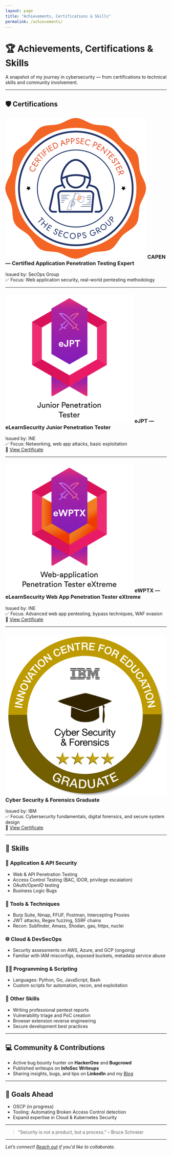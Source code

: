 ```yaml
---
layout: page
title: "Achievements, Certifications & Skills"
permalink: /achievements/
---
```


# 🏆 Achievements, Certifications & Skills

A snapshot of my journey in cybersecurity — from certifications to technical skills and community involvement.

---

## 🛡️ Certifications

### ![CAPEN](assets/capen-logo.png) CAPEN — Certified Application Penetration Testing Expert  
Issued by: SecOps Group  
✅ Focus: Web application security, real-world pentesting methodology 

---

### ![eJPT](assets/ejpt-logo.png) eJPT — eLearnSecurity Junior Penetration Tester  
Issued by: INE  
✅ Focus: Networking, web app attacks, basic exploitation  
🔗 [View Certificate](https://certs.ine.com/4bb2d27e-6d55-483e-a268-f4b680cfc868#acc.q3UkzPow)

---

### ![eWPTX](assets/ewptx-logo.png) eWPTX — eLearnSecurity Web App Penetration Tester eXtreme  
Issued by: INE  
✅ Focus: Advanced web app pentesting, bypass techniques, WAF evasion  
🔗 [View Certificate](https://certs.ine.com/8b21947a-faa4-4394-be96-61e30414e423#acc.PzLYaJxV)

---

### ![IBM](/assets/ibm-logo.png) Cyber Security & Forensics Graduate  
Issued by: IBM  
✅ Focus: Cybersecurity fundamentals, digital forensics, and secure system design  
🔗 [View Certificate](https://www.credly.com/badges/06f2d298-2f2b-4b43-92b1-395b61d7034b/linked_in_profile)

---

## 🧠 Skills

### 🔐 **Application & API Security**
- Web & API Penetration Testing
- Access Control Testing (BAC, IDOR, privilege escalation)
- OAuth/OpenID testing
- Business Logic Bugs

### 🧰 **Tools & Techniques**
- Burp Suite, Nmap, FFUF, Postman, Intercepting Proxies
- JWT attacks, Regex fuzzing, SSRF chains
- Recon: Subfinder, Amass, Shodan, gau, httpx, nuclei

### 🌐 **Cloud & DevSecOps**
- Security assessments on AWS, Azure, and GCP (ongoing)
- Familiar with IAM misconfigs, exposed buckets, metadata service abuse

### 🧑‍💻 **Programming & Scripting**
- Languages: Python, Go, JavaScript, Bash
- Custom scripts for automation, recon, and exploitation

### 🔧 **Other Skills**
- Writing professional pentest reports
- Vulnerability triage and PoC creation
- Browser extension reverse engineering
- Secure development best practices

---

## 💻 Community & Contributions

- Active bug bounty hunter on **HackerOne** and **Bugcrowd**  
- Published writeups on **InfoSec Writeups**  
- Sharing insights, bugs, and tips on **LinkedIn** and my [Blog](https://bhaveshraj336.github.io/)

---

## 🎯 Goals Ahead

- OSCP (in progress)  
- Tooling: Automating Broken Access Control detection  
- Expand expertise in Cloud & Kubernetes Security

---

> “Security is not a product, but a process.” – Bruce Schneier

---

*Let’s connect! [Reach out](mailto:bhaveshrajpurohit336@gmail.com) if you'd like to collaborate.*
